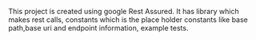 This project is created using google Rest Assured. It has library which makes rest calls, constants which is the place 
holder constants like base path,base uri and endpoint information, example tests.
